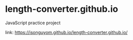 # length-converter.github.io
JavaScript practice project

link: https://isonguyom.github.io/length-converter.github.io/
